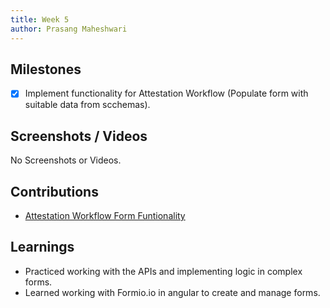 ```yaml
---
title: Week 5
author: Prasang Maheshwari
---
```


## Milestones
- [x] Implement functionality for Attestation Workflow (Populate form with suitable data from scchemas).

## Screenshots / Videos
No Screenshots or Videos.

## Contributions
- [Attestation Workflow Form Funtionality](https://github.com/Sunbird-RC/Admin-Portal/pull/108/)

## Learnings
- Practiced working with the APIs and implementing logic in complex forms.
- Learned working with Formio.io in angular to create and manage forms.